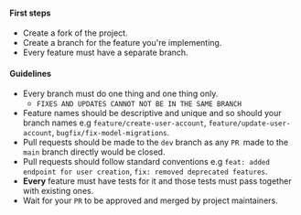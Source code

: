 <!-- Guidelines to project contribution -->

#### First steps

- Create a fork of the project.
- Create a branch for the feature you're implementing.
- Every feature must have a separate branch.

#### Guidelines

- Every branch must do one thing and one thing only.
    - `FIXES AND UPDATES CANNOT NOT BE IN THE SAME BRANCH`
- Feature names should be descriptive and unique and so should your branch names e.g `feature/create-user-account`, `feature/update-user-account`, `bugfix/fix-model-migrations`.
- Pull requests should be made to the `dev` branch as any `PR `made to the `main` branch directly would be closed.
- Pull requests should follow standard conventions e.g `feat: added endpoint for user creation`, `fix: removed deprecated features`.
- **Every** feature must have tests for it and those tests must pass together with existing ones.
- Wait for your `PR` to be approved and merged by project maintainers.
